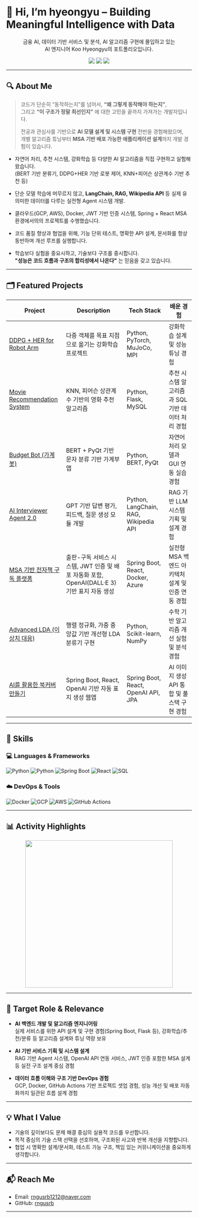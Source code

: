 # 👋 Hi, I’m hyeongyu – Building Meaningful Intelligence with Data

<p align="center">
  금융 AI, 데이터 기반 서비스 및 분석, AI 알고리즘 구현에 몰입하고 있는<br>
  AI 엔지니어 Koo Hyeongyu의 포트폴리오입니다.
</p>

<p align="center">
  <img src="https://img.shields.io/badge/AIVLE SCHOOL-KT-red?style=flat-square" />
  <img src="https://img.shields.io/badge/GPT-Driven-blue?style=flat-square&logo=openai&logoColor=white" />
  <img src="https://img.shields.io/badge/Data Engineering-Python%20%7C%20GCP%20%7C%20SQL-yellowgreen?style=flat-square" />
</p>

---

## 🔍 About Me

>코드가 단순히 “동작하는지”를 넘어서, **“왜 그렇게 동작해야 하는지”**,  
>그리고 **“이 구조가 정말 최선인지”** 에 대한 고민을 끝까지 가져가는 개발자입니다.
>
>전공과 관심사를 기반으로 **AI 모델 설계 및 시스템 구현** 전반을 경험해왔으며,  
>개별 알고리즘 튜닝부터 **MSA 기반 배포 가능한 애플리케이션 설계**까지 개발 경험이 있습니다.

- 자연어 처리, 추천 시스템, 강화학습 등 다양한 AI 알고리즘을 직접 구현하고 실험해왔습니다.  
  (BERT 기반 분류기, DDPG+HER 기반 로봇 제어, KNN+피어슨 상관계수 기반 추천 등)

- 단순 모델 학습에 머무르지 않고, **LangChain, RAG, Wikipedia API** 등 실제 유의미한 데이터를 다루는 실전형 Agent 시스템 개발.

- 클라우드(GCP, AWS), Docker, JWT 기반 인증 시스템, Spring + React MSA 환경에서의의 프로젝트를 수행했습니다.

- 코드 품질 향상과 협업을 위해, 기능 단위 테스트, 명확한 API 설계, 문서화를 항상 동반하며 개선 루프를 실행합니다.

- 학습보다 실험을 중요시하고, 기술보다 구조를 중시합니다.  
  **"성능은 코드 흐름과 구조의 합리성에서 나온다"** 는 믿음을 갖고 있습니다.

---

## 🗂️ Featured Projects

| Project | Description | Tech Stack | 배운 경험 |
|--------|-------------|------------|--------------|
| [DDPG + HER for Robot Arm](https://github.com/rngusrb/DDPG-Hindsight-Experience-Replay-for-Robot) | 다중 객체를 목표 지점으로 옮기는 강화학습 프로젝트 | Python, PyTorch, MuJoCo, MPI | 강화학습 설계 및 성능 튜닝 경험 |
| [Movie Recommendation System](https://github.com/rngusrb/movie-recommendation-system-knn-Pearson-Correlation) | KNN, 피어슨 상관계수 기반의 영화 추천 알고리즘 | Python, Flask, MySQL | 추천 시스템 알고리즘과 SQL 기반 데이터 처리 경험 |
| [Budget Bot (가계봇)](https://github.com/rngusrb/Budget-Bot-BERT-) | BERT + PyQt 기반 문자 분류 기반 가계부 앱 | Python, BERT, PyQt | 자연어처리 모델과 GUI 연동 실습 경험 |
| [AI Interviewer Agent 2.0](https://github.com/rngusrb/ai_interviewer_agnet) | GPT 기반 답변 평가, 피드백, 질문 생성 모듈 개발 | Python, LangChain, RAG, Wikipedia API | RAG 기반 LLM 시스템 기획 및 설계 경험 |
| [MSA 기반 전자책 구독 플랫폼](https://github.com/rngusrb/5th_miniproject) | 출판-구독 서비스 시스템, JWT 인증 및 배포 자동화 포함, OpenAI(DALL·E 3) 기반 표지 자동 생성 | Spring Boot, React, Docker, Azure | 실전형 MSA 백엔드 아키텍처 설계 및 인증 연동 경험 |
| [Advanced LDA (이상치 대응)](https://github.com/rngusrb/Advanced-LDA) | 행렬 정규화, 가중 중앙값 기반 개선형 LDA 분류기 구현 | Python, Scikit-learn, NumPy | 수학 기반 알고리즘 개선 실험 및 분석 경험 |
| [AI를 활용한 북커버 만들기](https://github.com/rngusrb/aivle-bookcover-project) | Spring Boot, React, OpenAI 기반 자동 표지 생성 웹앱  | Spring Boot, React, OpenAI API, JPA | AI 이미지 생성 API 통합 및 풀스택 구현 경험 |

---

## 🧠 Skills

### 💻 Languages & Frameworks  
![Python](https://img.shields.io/badge/Python-3776AB.svg?style=flat&logo=python&logoColor=white)
![Python](https://github.com/user-attachments/assets/cd3d6144-e77c-42b9-86eb-26d6f67ab5bc)
![Spring Boot](https://img.shields.io/badge/Spring_Boot-6DB33F.svg?style=flat&logo=springboot&logoColor=white)
![React](https://img.shields.io/badge/React-61DAFB.svg?style=flat&logo=react&logoColor=black)
![SQL](https://img.shields.io/badge/SQL-003B57?style=flat&logo=postgresql&logoColor=white)

### ☁️ DevOps & Tools  
![Docker](https://img.shields.io/badge/Docker-2496ED.svg?style=flat&logo=docker&logoColor=white)
![GCP](https://img.shields.io/badge/GCP-4285F4?style=flat&logo=googlecloud&logoColor=white)
![AWS](https://img.shields.io/badge/AWS-232F3E.svg?style=flat&logo=amazonaws&logoColor=white)
![GitHub Actions](https://img.shields.io/badge/GitHub_Actions-2088FF?style=flat&logo=githubactions&logoColor=white)

---

## 📊 Activity Highlights

<p align="center">
  <img src="https://github-readme-stats.vercel.app/api?username=rngusrb&show_icons=true&theme=tokyonight&count_private=true" width="400"/>
</p>

---

## 🎯 Target Role & Relevance

- **AI 백엔드 개발 및 알고리즘 엔지니어링**  
  실제 서비스를 위한 API 설계 및 구현 경험(Spring Boot, Flask 등), 강화학습/추천/분류 등 알고리즘 설계와 튜닝 역량 보유

- **AI 기반 서비스 기획 및 시스템 설계**  
  RAG 기반 Agent 시스템, OpenAI API 연동 서비스, JWT 인증 포함한 MSA 설계 등 실전 구조 설계 중심 경험

- **데이터 흐름 이해와 구조 기반 DevOps 경험**  
  GCP, Docker, GitHub Actions 기반 프로젝트 셋업 경험, 성능 개선 및 배포 자동화까지 일관된 흐름 설계 경험

---

## 💡 What I Value

- 기술의 깊이보다도 문제 해결 중심의 실용적 코드를 우선합니다.
- 목적 중심의 기술 스택 선택을 선호하며, 구조화된 사고와 반복 개선을 지향합니다.
- 협업 시 명확한 설계/문서화, 테스트 가능 구조, 책임 있는 커뮤니케이션을 중요하게 생각합니다.

---

## 📬 Reach Me

- Email: [rngusrb1212@naver.com](mailto:rngusrb1212@naver.com)
- GitHub: [rngusrb](https://github.com/rngusrb)

---
